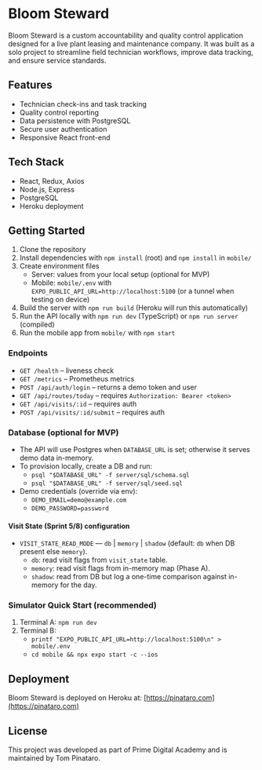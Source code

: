 # Bloom Steward

Bloom Steward is a custom accountability and quality control application designed for a live plant leasing and maintenance company. It was built as a solo project to streamline field technician workflows, improve data tracking, and ensure service standards.

## Features
- Technician check-ins and task tracking
- Quality control reporting
- Data persistence with PostgreSQL
- Secure user authentication
- Responsive React front-end

## Tech Stack
- React, Redux, Axios
- Node.js, Express
- PostgreSQL
- Heroku deployment

## Getting Started
1. Clone the repository
2. Install dependencies with `npm install` (root) and `npm install` in `mobile/`
3. Create environment files
   - Server: values from your local setup (optional for MVP)
   - Mobile: `mobile/.env` with `EXPO_PUBLIC_API_URL=http://localhost:5100` (or a tunnel when testing on device)
4. Build the server with `npm run build` (Heroku will run this automatically)
5. Run the API locally with `npm run dev` (TypeScript) or `npm run server` (compiled)
6. Run the mobile app from `mobile/` with `npm start`

### Endpoints
- `GET /health` – liveness check
- `GET /metrics` – Prometheus metrics
- `POST /api/auth/login` – returns a demo token and user
- `GET /api/routes/today` – requires `Authorization: Bearer <token>`
- `GET /api/visits/:id` – requires auth
- `POST /api/visits/:id/submit` – requires auth

### Database (optional for MVP)
- The API will use Postgres when `DATABASE_URL` is set; otherwise it serves demo data in-memory.
- To provision locally, create a DB and run:
  - `psql "$DATABASE_URL" -f server/sql/schema.sql`
  - `psql "$DATABASE_URL" -f server/sql/seed.sql`
- Demo credentials (override via env):
  - `DEMO_EMAIL=demo@example.com`
  - `DEMO_PASSWORD=password`

#### Visit State (Sprint 5/8) configuration
- `VISIT_STATE_READ_MODE` — `db` | `memory` | `shadow` (default: `db` when DB present else `memory`).
  - `db`: read visit flags from `visit_state` table.
  - `memory`: read visit flags from in-memory map (Phase A).
  - `shadow`: read from DB but log a one-time comparison against in-memory for the day.

### Simulator Quick Start (recommended)
1. Terminal A: `npm run dev`
2. Terminal B:
   - `printf "EXPO_PUBLIC_API_URL=http://localhost:5100\n" > mobile/.env`
   - `cd mobile && npx expo start -c --ios`

## Deployment
Bloom Steward is deployed on Heroku at: [https://pinataro.com](https://pinataro.com)

## License
This project was developed as part of Prime Digital Academy and is maintained by Tom Pinataro.
